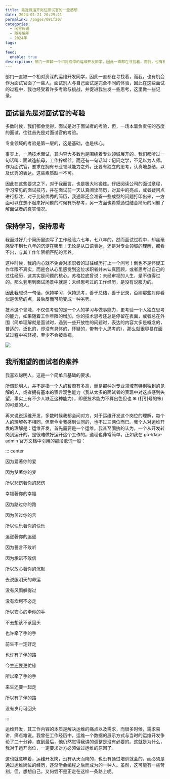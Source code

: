 ```yaml
---
title: 最近做运开岗位面试官的一些感想
date: 2024-01-21 20:29:21
permalink: /pages/091f20/
categories:
  - 闲言碎语
  - 随写编年
  - 2024年
tags:
  -
feed:
  enable: true
description: 部门一直缺一个相对资深的运维开发同学，因此一直都在寻找着，而我，也有机会作为面试官面了一些人。面试别人与自己面试是完全不同的体验，因此在这些面试的过程中，我也经受着许多考验与挑战，并促进我生发一些思考，这里做一些记录。
---
```



部门一直缺一个相对资深的运维开发同学，因此一直都在寻找着，而我，也有机会作为面试官面了一些人。面试别人与自己面试是完全不同的体验，因此在这些面试的过程中，我也经受着许多考验与挑战，并促进我生发一些思考，这里做一些记录。

## 面试首先是对面试官的考验

多数时候，我们都会觉得，面试是对于面试者的考验，但，一场本着负责任的态度的面试，往往首先是对面试官的考验。

专业领域的考验是第一层的，这是基础，也是核心。

事实上，一场技术面试，其内容大多数也是围绕着专业领域展开的。我们都听过一句话叫：面试造航母，工作拧螺丝。而还有一句话叫：记问之学，不足以为人师。作为面试官，要求在拥有专业领域能力之外，还要有独立的思考，认真地总结，以及优秀的表达。这些素质缺一不可。

因此在这些要求之下，对于我而言，也是极大地锻炼。仔细阅读公司的面试章程，学习常见的面试技巧，并在面试前一天认真阅读简历，对其中的亮点，或者疑问点进行标注，对于比较优秀的简历，我通常还会准备一些成型的问题打印出来，一方面可以在想不起来好问题的时候有所参考，另一方面也希望通过结合简历的问题了解面试者的真实情况。


## 保持学习，保持思考

我面过好几个简历里边写了工作经验六七年，七八年的，然而面试过程中，却丝毫感受不到七八年的沉淀在哪里！无论是从口语表达，还是对专业领域的理解，都看不出，与其工作年限相匹配的素养。

这种时候，我的内心就不免会对求职者的过往经历打上一个问号！倒也不是怀疑工作年限不真实，而是会从心里感觉到这位求职者并未认真回顾，或者思考过自己的过往经历，这其实是问题的核心。苏格拉底曾说：未经审视的人生，是不值得过的。那么套用到面试场景中就是：未经思考过的工作经历，是没有说服力的。

因此我想说一句话，保持学习，保持思考，善于总结，善于记录，否则那些对你看似是优势的点，最后反而可能变成一种劣势。

技术这个领域，不仅仅考验的是一个人的学习与做事能力，更考验一个人独立思考的能力，如果随着工作年限的增加，你的技术思考还总是停留在表面，或者总在外围（简单理解就是面试时，遇到一些开放性的问题时，表达的内容大多是概念的，普适的，泛化的，却没有具体的，怀疑的，带有个人思考的），那么就很容易在面试过程中被轻视，至少不会被重视。

![](https://t.eryajf.net/imgs/2024/01/1705840297139.jpeg)

## 我所期望的面试者的素养

我喜欢聪明人，这是一个简单且基础的要求。

所谓聪明人，并不是指一个人的智商有多高，而是那种对专业领域有特别独到的见解的人，或者拥有基本的察言观色能力（我从太多的面试者的表现中对这点感到失望，事实上有不少人缺乏这种能力），即便技术能力不算出色但也 `笨` (打引号的笨)的可爱的人。

再来说说运维开发，多数时候我都会问对方，对于运维开发这个岗位的理解，每个人的理解各不相同，但至今令我感到认同的，也不过三两位而已。我个人对运维开发的理解是：运维开发，首先需要是一个运维，我甚至固执的认为，一个从开发转岗到运开的，是很难做好运开这个工作的。道理也非常简单，正如我在 go-ldap-admin 官方文档中引用的那段歌词一般：


::: center



因为爱著你的爱

因为梦著你的梦

所以悲伤著你的悲伤

幸福著你的幸福



因为路过你的路

因为苦过你的苦

所以快乐著你的快乐

追逐著你的追逐



因为誓言不敢听

因为承诺不敢信

所以放心著你的沉默

去说服明天的命运



没有风雨躲得过

没有坎坷不必走

所以安心的牵你的手

不去想该不该回头



也许牵了手的手

前生不一定好走

也许有了伴的路

今生还要更忙碌



所以牵了手的手

来生还要一起走

所以有了伴的路

没有岁月可回头



:::

运维开发，其工作内容的本质是解决运维的痛点以及需求，而很多时候，需求易讲，痛点难说。我曾在工作经历中，运维一个数据的展示方式与当时的运维开发争论了二十分钟，直到最后，他仍然觉得我讲的调整是没有必要的。这就是为什么，我对于运开岗位，一定要求对方必须做过运维的原因了。

这也就意味着，运维开发岗，没有从天而降的，也没有通过培训就会的，而必须是通过运维岗位的经历，逐渐学会编程之后而成为的一种人。虽然，这可能有一些苛刻，但，想想自己，又何尝不是正走在这样一条路上呢。